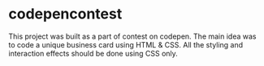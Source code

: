 # codepencontest
This project was built as a part of contest on codepen. The main idea was to code a unique business card using HTML & CSS. All the styling and interaction effects should be done using CSS only.

